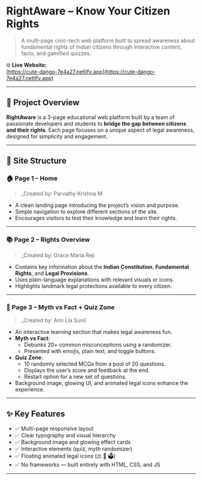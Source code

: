 #  RightAware – Know Your Citizen Rights

> A multi-page civic-tech web platform built to spread awareness about fundamental rights of Indian citizens through interactive content, facts, and gamified quizzes.

🌐 **Live Website:**  
[https://cute-dango-7e4a27.netlify.app](https://cute-dango-7e4a27.netlify.app)

---

## 📌 Project Overview

**RightAware** is a 3-page educational web platform built by a team of passionate developers and students to **bridge the gap between citizens and their rights**. Each page focuses on a unique aspect of legal awareness, designed for simplicity and engagement.

---

## 🧩 Site Structure

### 🏠 Page 1 – Home  
> _Created by: Parvathy Krishna M  
- A clean landing page introducing the project’s vision and purpose.
- Simple navigation to explore different sections of the site.
- Encourages visitors to test their knowledge and learn their rights.

---

### 📚 Page 2 – Rights Overview  
> _Created by: Grace Maria Reji  
- Contains key information about the **Indian Constitution**, **Fundamental Rights**, and **Legal Provisions**.
- Uses plain-language explanations with relevant visuals or icons.
- Highlights landmark legal protections available to every citizen.

---

### 🧠 Page 3 – Myth vs Fact + Quiz Zone  
> _Created by: Ann Lia Sunil
- An interactive learning section that makes legal awareness fun.
- **Myth vs Fact**:
  - Debunks 20+ common misconceptions using a randomizer.
  - Presented with emojis, plain text, and toggle buttons.
- **Quiz Zone**:
  - 10 randomly selected MCQs from a pool of 20 questions.
  - Displays the user’s score and feedback at the end.
  - Restart option for a new set of questions.
- Background image, glowing UI, and animated legal icons enhance the experience.

---

## ✨ Key Features

- ✅ Multi-page responsive layout
- ✅ Clear typography and visual hierarchy
- ✅ Background image and glowing effect cards
- ✅ Interactive elements (quiz, myth randomizer)
- ✅ Floating animated legal icons (⚖️ 📜 🗳️)
- ✅ No frameworks — built entirely with HTML, CSS, and JS

---
